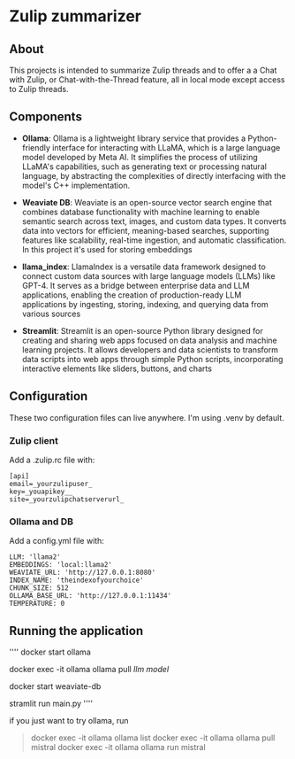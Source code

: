 # Zulip zummarizer

## About
This projects is intended to summarize Zulip threads and to offer a a Chat with Zulip, or Chat-with-the-Thread feature, all in local mode except access to Zulip threads.

## Components

- **Ollama**: Ollama is a lightweight library service that provides a Python-friendly interface for interacting with LLaMA, which is a large language model developed by Meta AI. It simplifies the process of utilizing LLaMA's capabilities, such as generating text or processing natural language, by abstracting the complexities of directly interfacing with the model's C++ implementation.

- **Weaviate DB**: Weaviate is an open-source vector search engine that combines database functionality with machine learning to enable semantic search across text, images, and custom data types. It converts data into vectors for efficient, meaning-based searches, supporting features like scalability, real-time ingestion, and automatic classification. In this project it's used for storing embeddings

- **llama_index**: LlamaIndex is a versatile data framework designed to connect custom data sources with large language models (LLMs) like GPT-4. It serves as a bridge between enterprise data and LLM applications, enabling the creation of production-ready LLM applications by ingesting, storing, indexing, and querying data from various sources

- **Streamlit**: Streamlit is an open-source Python library designed for creating and sharing web apps focused on data analysis and machine learning projects. It allows developers and data scientists to transform data scripts into web apps through simple Python scripts, incorporating interactive elements like sliders, buttons, and charts

## Configuration
These two configuration files can live anywhere. I'm using .venv by default.

### Zulip client
Add a .zulip.rc file with:

```
[api]
email=_yourzulipuser_
key=_youapikey__
site=_yourzulipchatserverurl_
```

### Ollama and DB
Add a config.yml file with:

```
LLM: 'llama2'
EMBEDDINGS: 'local:llama2'
WEAVIATE_URL: 'http://127.0.0.1:8080'
INDEX_NAME: 'theindexofyourchoice'
CHUNK_SIZE: 512
OLLAMA_BASE_URL: 'http://127.0.0.1:11434'
TEMPERATURE: 0
```

## Running the application
''''
docker start ollama

docker exec -it ollama ollama pull _llm model_

docker start weaviate-db

stramlit run main.py
''''

if you just want to try ollama, run

> docker exec -it ollama ollama list
> docker exec -it ollama ollama pull mistral
> docker exec -it ollama ollama run mistral


